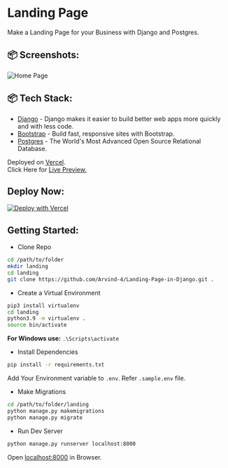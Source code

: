 
# Landing Page

Make a Landing Page for your Business with Django and Postgres.

## 📦 Screenshots:

<img src="https://github.com/Arvind-4/Landing-Page-in-Django/blob/main/.github/static/homepage.png?raw=true" alt="Home Page" />

## 📦 Tech Stack:

- [Django](https://www.djangoproject.com) - Django makes it easier to build better web apps more quickly and with less code.
- [Bootstrap](https://getbootstrap.com/) - Build fast, responsive sites with Bootstrap.
- [Postgres](https://www.postgresql.org/) - The World's Most Advanced Open Source Relational Database.


Deployed on [Vercel](https://vercel.com/). <br/>
Click Here for [Live Preview.](https://landing-django.vercel.app/)

## Deploy Now:
[![Deploy with Vercel](https://vercel.com/button)](https://vercel.com/new/clone?repository-url=https://github.com/Arvind-4/Landing-Page-in-Django)

## Getting Started: 

- Clone Repo 

```bash
cd /path/to/folder
mkdir landing
cd landing
git clone https://github.com/Arvind-4/Landing-Page-in-Django.git .
```  

- Create a Virtual Environment

```bash
pip3 install virtualenv
cd landing
python3.9 -m virtualenv .
source bin/activate
```

**For Windows use:** `.\Scripts\activate`

- Install Dependencies

```bash
pip install -r requirements.txt
```

Add Your Environment variable to `.env`.
 Refer `.sample.env` file.

- Make Migrations

```bash
cd /path/to/folder/landing
python manage.py makemigrations
python manage.py migrate
```

- Run Dev Server

```bash
python manage.py runserver localhost:8000
```

Open [localhost:8000](http://localhost:8000/) in Browser.
